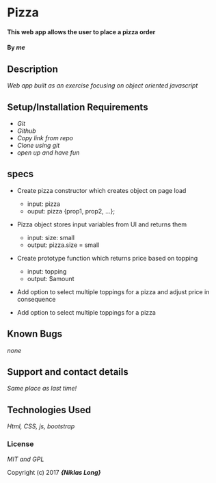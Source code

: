 # Pizza

#### This web app allows the user to place a pizza order

#### By _**me**_

## Description

_Web app built as an exercise focusing on object oriented javascript_

## Setup/Installation Requirements

* _Git_
* _Github_
* _Copy link from repo_
* _Clone using git_
* _open up and have fun_

## specs

* Create pizza constructor which creates object on page load
    * input: pizza
    * ouput: pizza {prop1, prop2, ...};

* Pizza object stores input variables from UI and returns them
    * input: size: small
    * output: pizza.size = small

* Create prototype function which returns price based on topping
    * input: topping
    * output: $amount

* Add option to select multiple toppings for a pizza and adjust price in consequence

* Add option to select multiple toppings for a pizza


## Known Bugs

_none_

## Support and contact details

_Same place as last time!_

## Technologies Used

_Html, CSS, js, bootstrap_

### License

*MIT and GPL*

Copyright (c) 2017 **_{Niklas Long}_**
